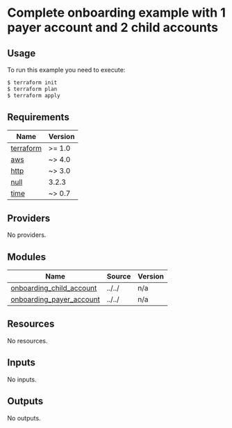 # Complete onboarding example with 1 payer account and 2 child accounts



## Usage

To run this example you need to execute:

```bash
$ terraform init
$ terraform plan
$ terraform apply
```

<!-- BEGIN_TF_DOCS -->
## Requirements

| Name | Version |
|------|---------|
| <a name="requirement_terraform"></a> [terraform](#requirement\_terraform) | >= 1.0 |
| <a name="requirement_aws"></a> [aws](#requirement\_aws) | ~> 4.0 |
| <a name="requirement_http"></a> [http](#requirement\_http) | ~> 3.0 |
| <a name="requirement_null"></a> [null](#requirement\_null) | 3.2.3 |
| <a name="requirement_time"></a> [time](#requirement\_time) | ~> 0.7 |

## Providers

No providers.

## Modules

| Name | Source | Version |
|------|--------|---------|
| <a name="module_onboarding_child_account"></a> [onboarding\_child\_account](#module\_onboarding\_child\_account) | ../../ | n/a |
| <a name="module_onboarding_payer_account"></a> [onboarding\_payer\_account](#module\_onboarding\_payer\_account) | ../../ | n/a |

## Resources

No resources.

## Inputs

No inputs.

## Outputs

No outputs.
<!-- END_TF_DOCS -->
